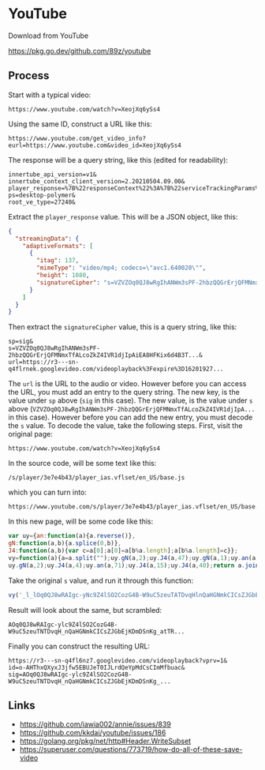 # YouTube

Download from YouTube

https://pkg.go.dev/github.com/89z/youtube

## Process

Start with a typical video:

~~~
https://www.youtube.com/watch?v=XeojXq6ySs4
~~~

Using the same ID, construct a URL like this:

~~~
https://www.youtube.com/get_video_info?eurl=https://www.youtube.com&video_id=XeojXq6ySs4
~~~

The response will be a query string, like this (edited for readability):

~~~
innertube_api_version=v1&
innertube_context_client_version=2.20210504.09.00&
player_response=%7B%22responseContext%22%3A%7B%22serviceTrackingParams%22%3A...
ps=desktop-polymer&
root_ve_type=27240&
~~~

Extract the `player_response` value. This will be a JSON object, like this:

~~~json
{
  "streamingData": {
    "adaptiveFormats": [
      {
        "itag": 137,
        "mimeType": "video/mp4; codecs=\"avc1.640020\"",
        "height": 1080,
        "signatureCipher": "s=VZVZOq0QJ8wRgIhANWm3sPF-2hbzQQGrErjQFMNmxTfALco..."
      }
    ]
  }
}
~~~

Then extract the `signatureCipher` value, this is a query string, like this:

~~~
sp=sig&
s=VZVZOq0QJ8wRgIhANWm3sPF-2hbzQQGrErjQFMNmxTfALcoZkZ4IVR1djIpAiEA8HFKix6d4B3T...&
url=https://r3---sn-q4flrnek.googlevideo.com/videoplayback%3Fexpire%3D16201927...
~~~

The `url` is the URL to the audio or video. However before you can access the
URL, you must add an entry to the query string. The new key, is the value under
`sp` above (`sig` in this case). The new value, is the value under `s` above
(`VZVZOq0QJ8wRgIhANWm3sPF-2hbzQQGrErjQFMNmxTfALcoZkZ4IVR1djIpA...` in this case).
However before you can add the new entry, you must decode the `s` value. To
decode the value, take the following steps. First, visit the original page:

~~~
https://www.youtube.com/watch?v=XeojXq6ySs4
~~~

In the source code, will be some text like this:

~~~
/s/player/3e7e4b43/player_ias.vflset/en_US/base.js
~~~

which you can turn into:

~~~
https://www.youtube.com/s/player/3e7e4b43/player_ias.vflset/en_US/base.js
~~~

In this new page, will be some code like this:

~~~js
var uy={an:function(a){a.reverse()},
gN:function(a,b){a.splice(0,b)},
J4:function(a,b){var c=a[0];a[0]=a[b%a.length];a[b%a.length]=c}};
vy=function(a){a=a.split("");uy.gN(a,2);uy.J4(a,47);uy.gN(a,1);uy.an(a,49);
uy.gN(a,2);uy.J4(a,4);uy.an(a,71);uy.J4(a,15);uy.J4(a,40);return a.join("")};
~~~

Take the original `s` value, and run it through this function:

~~~js
vy('_l_lOq0QJ8wRAIgc-yNc9Z4lSO2CozG4B-W9uC5zeuTATDvqHlnQaHGNmkCICsZJGbEjKDmD...')
~~~

Result will look about the same, but scrambled:

~~~
AOq0QJ8wRAIgc-ylc9Z4lSO2CozG4B-W9uC5zeuTNTDvqH_nQaHGNmkCICsZJGbEjKDmDSnKg_atTR...
~~~

Finally you can construct the resulting URL:

~~~
https://r3---sn-q4fl6nz7.googlevideo.com/videoplayback?vprv=1&
id=o-AHThxQXyxJ3jfw5EBUJeT0IJLrdQeYpMdCsCImMfbuac&
sig=AOq0QJ8wRAIgc-ylc9Z4lSO2CozG4B-W9uC5zeuTNTDvqH_nQaHGNmkCICsZJGbEjKDmDSnKg_...
~~~

## Links

- https://github.com/iawia002/annie/issues/839
- https://github.com/kkdai/youtube/issues/186
- https://golang.org/pkg/net/http#Header.WriteSubset
- https://superuser.com/questions/773719/how-do-all-of-these-save-video
